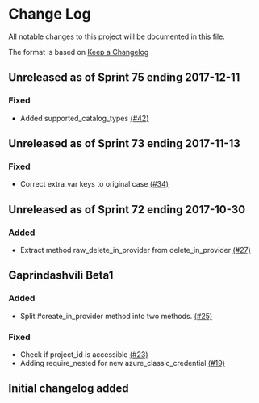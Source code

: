 # Change Log

All notable changes to this project will be documented in this file.

The format is based on [Keep a Changelog](http://keepachangelog.com/en/1.0.0/)


## Unreleased as of Sprint 75 ending 2017-12-11

### Fixed
- Added supported_catalog_types [(#42)](https://github.com/ManageIQ/manageiq-providers-ansible_tower/pull/42)

## Unreleased as of Sprint 73 ending 2017-11-13

### Fixed
- Correct extra_var keys to original case [(#34)](https://github.com/ManageIQ/manageiq-providers-ansible_tower/pull/34)

## Unreleased as of Sprint 72 ending 2017-10-30

### Added
- Extract method raw_delete_in_provider from delete_in_provider [(#27)](https://github.com/ManageIQ/manageiq-providers-ansible_tower/pull/27)

## Gaprindashvili Beta1

### Added
- Split #create_in_provider method into two methods. [(#25)](https://github.com/ManageIQ/manageiq-providers-ansible_tower/pull/25)

### Fixed
- Check if project_id is accessible [(#23)](https://github.com/ManageIQ/manageiq-providers-ansible_tower/pull/23)
- Adding require_nested for new azure_classic_credential [(#19)](https://github.com/ManageIQ/manageiq-providers-ansible_tower/pull/19)

## Initial changelog added
